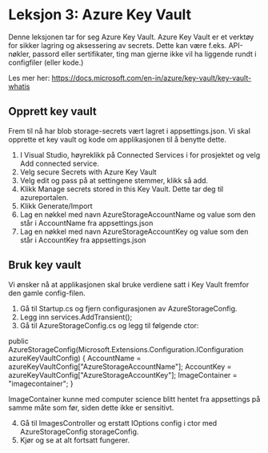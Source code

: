 # Leksjon 3: Azure Key Vault

Denne leksjonen tar for seg Azure Key Vault. Azure Key Vault er et verktøy for sikker lagring og aksessering av secrets. Dette kan være f.eks. API-nøkler, passord eller sertifikater, ting man gjerne ikke vil ha liggende rundt i configfiler (eller kode.)

Les mer her: https://docs.microsoft.com/en-in/azure/key-vault/key-vault-whatis

## Opprett key vault

Frem til nå har blob storage-secrets vært lagret i appsettings.json. Vi skal opprette et key vault og kode om applikasjonen til å benytte dette.

1. I Visual Studio, høyreklikk på Connected Services i for prosjektet og velg Add connected service.
2. Velg secure Secrets with Azure Key Vault
3. Velg edit og pass på at settingene stemmer, klikk så add.
4. Klikk Manage secrets stored in this Key Vault. Dette tar deg til azureportalen.
5. Klikk Generate/Import
6. Lag en nøkkel med navn AzureStorageAccountName og value som den står i AccountName fra appsettings.json
7. Lag en nøkkel med navn AzureStorageAccountKey og value som den står i AccountKey fra appsettings.json


## Bruk key vault

Vi ønsker nå at applikasjonen skal bruke verdiene satt i Key Vault fremfor den gamle config-filen.

1. Gå til Startup.cs og fjern configurasjonen av AzureStorageConfig.
2. Legg inn services.AddTransient<AzureStorageConfig>();
3. Gå til AzureStorageConfig.cs og legg til følgende ctor:

public AzureStorageConfig(Microsoft.Extensions.Configuration.IConfiguration azureKeyVaultConfig)
{
    AccountName = azureKeyVaultConfig["AzureStorageAccountName"];
    AccountKey = azureKeyVaultConfig["AzureStorageAccountKey"];
    ImageContainer = "imagecontainer";
}

ImageContainer kunne med computer science blitt hentet fra appsettings på samme måte som før, siden dette ikke er sensitivt.

4. Gå til ImagesController og erstatt IOptions<AzureStorageConfig> config i ctor med AzureStorageConfig storageConfig.
5. Kjør og se at alt fortsatt fungerer.